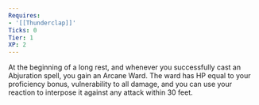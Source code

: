 ```yaml
---
Requires:
- '[[Thunderclap]]'
Ticks: 0
Tier: 1
XP: 2
---
```


At the beginning of a long rest, and whenever you successfully cast an Abjuration spell, you gain an Arcane Ward. The ward has HP equal to your proficiency bonus, vulnerability to all damage, and you can use your reaction to interpose it against any attack within 30 feet.